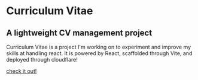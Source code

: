 # Curriculum Vitae

## A lightweight CV management project

Curriculum Vitae is a project I'm working on to experiment and improve my skills at handling react.
It is powered by React, scaffolded through Vite, and deployed through cloudflare!

[check it out!](https://curriculum-vitae-683.pages.dev/)
